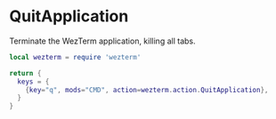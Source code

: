 # QuitApplication

Terminate the WezTerm application, killing all tabs.

```lua
local wezterm = require 'wezterm'

return {
  keys = {
    {key="q", mods="CMD", action=wezterm.action.QuitApplication},
  }
}
```


